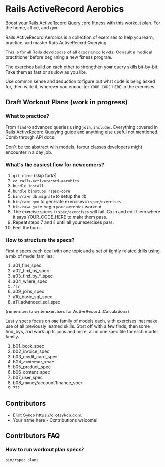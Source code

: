 # Rails ActiveRecord Aerobics
Boost your [Rails ActiveRecord Query](http://guides.rubyonrails.org/active_record_querying.html) core fitness with this workout plan. For the home, office, and gym.

Rails ActiveRecord Aerobics is a collection of exercises to help you learn, practice, and master Rails ActiveRecord Querying. 

This is for all Rails developers of all experience levels. Consult a medical practitioner before beginning a new fitness program.

The exercises build on each other to strengthen your query skills bit-by-bit. Take them as fast or as slow as you like. 

Use common sense and deduction to figure out what code is being asked for, then write it, wherever you encounter `YOUR_CODE_HERE` in the exercises.

## Draft Workout Plans (work in progress)

### What to practice?

From `find` to advanced queries using `join`, `includes`. Everything covered in Rails ActiveRecord Querying guide and anything else useful not mentioned. Comb through API docs. 

Don't be too abstract with models, favour classes developers might encounter in a day job.

### What's the easiest flow for newcomers?

1. `git clone` (skip fork?)
2. `cd rails-activerecord-aerobics`
3. `bundle install`
4. `bundle binstubs rspec-core`
5. `bin/rake db:migrate` to setup the db
6. `bin/rake gen` to generate exercises in `spec/exercises`
7. `bin/rake go` to begin your aerobics workout
8. The exercise specs in `spec/exercises` will fail. Go in and edit them where it says YOUR_CODE_HERE to make them pass.
9. Repeat steps 7 and 8 until all your exercises pass.
10. Feel the burn.

### How to structure the specs?

First x specs each deal with one topic and a set of tightly related drills using a mix of model families:

1. a01_find_spec
2. a02_find_by_spec
3. a03_find_by_*_spec
4. a04_where_spec
5. ???
9. a09_joins_spec
10. a10_basic_sql_spec
11. a11_advanced_sql_spec

(remember to write exercises for ActiveRecord::Calculations)

Last y specs focus on one family of models each, with exercises that make use of all previously learned skills. Start off with a few finds, then some find_bys, and work up to joins and more, all in one spec file for each model family.

1. b01_book_spec
2. b02_invoice_spec
3. b03_credit_card_spec
4. b04_customer_spec
5. b05_product_spec
6. b06_content_spec
7. b07_user_spec
8. b08_money/account/finance_spec
9. ???

## Contributors

- Eliot Sykes https://eliotsykes.com/
- Your name here - Contributions welcome!

## Contributors FAQ

### How to run workout plan specs?
`bin/rspec plans`

